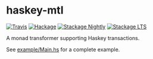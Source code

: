 haskey-mtl
==========

[![Travis](https://travis-ci.org/haskell-haskey/haskey-mtl.svg?branch=master)](https://travis-ci.org/haskell-haskey/haskey-mtl)
[![Hackage](https://img.shields.io/hackage/v/haskey-mtl.svg?maxAge=2592000)](https://hackage.haskell.org/package/haskey-mtl)
[![Stackage Nightly](http://stackage.org/package/haskey-mtl/badge/nightly)](http://stackage.org/nightly/package/haskey-mtl)
[![Stackage LTS](http://stackage.org/package/haskey-mtl/badge/lts)](http://stackage.org/lts/package/haskey-mtl)

A monad transformer supporting Haskey transactions.

See [example/Main.hs](example/Main.hs) for a complete example.
